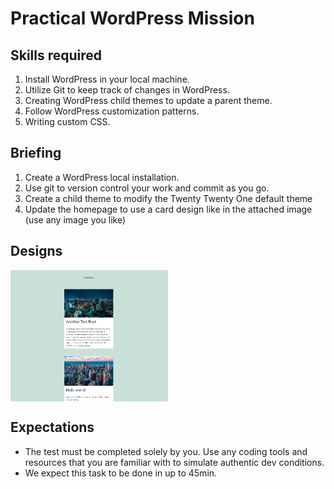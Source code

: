 # Practical WordPress Mission

## Skills required

1. Install WordPress in your local machine.
1. Utilize Git to keep track of changes in WordPress.
1. Creating WordPress child themes to update a parent theme.
1. Follow WordPress customization patterns.
1. Writing custom CSS.

## Briefing

1. Create a WordPress local installation.
1. Use git to version control your work and commit as you go.
1. Create a child theme to modify the Twenty Twenty One default theme
1. Update the homepage to use a card design like in the attached image (use any image you like)

## Designs

<div style="display: flex; max-width: 100%">
    <img src="cards.png" style="width: 50%; height: auto"/>
</div>

## Expectations

- The test must be completed solely by you. Use any coding tools and resources that you are familiar with to simulate authentic dev conditions.
- We expect this task to be done in up to 45min.

